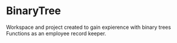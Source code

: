 # BinaryTree
Workspace and project created to gain expierence with binary trees
Functions as an employee record keeper.
